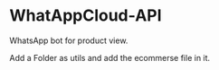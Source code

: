 # WhatAppCloud-API
WhatsApp bot for product view.

Add a Folder as utils and add the ecommerse file in it.
